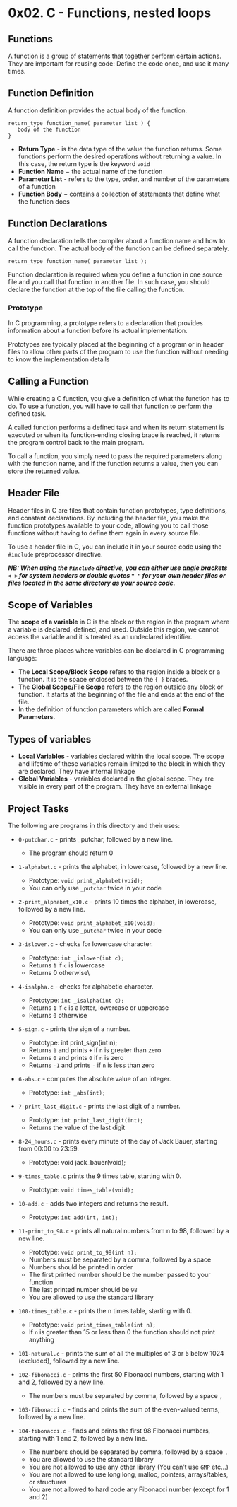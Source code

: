 # 0x02. C - Functions, nested loops

## Functions

A function is a group of statements that together  perform certain actions. They are important for reusing code: Define the code once, and use it many times. 

## Function Definition

A function definition provides the actual body of the function.

```
return_type function_name( parameter list ) {
   body of the function
}
```

* **Return Type** - is the data type of the value the function returns. Some functions perform the desired operations without returning a value. In this case, the return type is the keyword `void`
* **Function Name** − the actual name of the function
* **Parameter List** -  refers to the type, order, and number of the parameters of a function
* **Function Body** − contains a collection of statements that define what the function does

## Function Declarations

A function declaration tells the compiler about a function name and how to call the function. The actual body of the function can be defined separately. 

```
return_type function_name( parameter list );
```

Function declaration is required when you define a function in one source file and you call that function in another file. In such case, you should declare the function at the top of the file calling the function.

### Prototype

In C programming, a prototype refers to a declaration that provides information about a function before its actual implementation.

Prototypes are typically placed at the beginning of a program or in header files to allow other parts of the program to use the function without needing to know the implementation details

## Calling a Function

While creating a C function, you give a definition of what the function has to do. To use a function, you will have to call that function to perform the defined task.

A called function performs a defined task and when its return statement is executed or when its function-ending closing brace is reached, it returns the program control back to the main program. 

To call a function, you simply need to pass the required parameters along with the function name, and if the function returns a value, then you can store the returned value.

## Header File

Header files in C are files that contain function prototypes, type definitions, and constant declarations. By including the header file, you make the function prototypes available to your code, allowing you to call those functions without having to define them again in every source file. 

To use a header file in C, you can include it in your source code using the `#include` preprocessor directive.

<em> **NB: When using the   `#include` directive, you can either use angle brackets `< >` for system headers or double quotes `" "` for your own header files or files located in the same directory as your source code.** </em>

## Scope of Variables

The **scope of a variable** in C is the block or the region in the program where a variable is declared, defined, and used. Outside this region, we cannot access the variable and it is treated as an undeclared identifier. 

There are three places where variables can be declared in C programming language:

* The **Local Scope/Block Scope** refers to the region inside a block or a function. It is the space enclosed between the `{ }` braces. 
* The **Global Scope/File Scope** refers to the region outside any block or function. It starts at the beginning of the file and ends at the end of the file.
* In the definition of function parameters which are called **Formal Parameters**.

## Types of variables

* **Local Variables** - variables declared within the local scope. The scope and lifetime of these variables remain limited to the block in which they are declared. They have internal linkage 
* **Global Variables** - variables declared in the global scope. They are visible in every part of the program. They have an external linkage

## Project Tasks

The following are programs in this directory and their uses:

* `0-putchar.c` - prints _putchar, followed by a new line.
    * The program should return 0
    
* `1-alphabet.c` - prints the alphabet, in lowercase, followed by a new line.
    * Prototype: `void print_alphabet(void);`
    * You can only use `_putchar` twice in your code
 
* `2-print_alphabet_x10.c` - prints 10 times the alphabet, in lowercase, followed by a new line.
    * Prototype: `void print_alphabet_x10(void);`
    * You can only use `_putchar` twice in your code
 
* `3-islower.c` - checks for lowercase character.
    * Prototype: `int _islower(int c);`
    * Returns `1` if `c` is lowercase
    * Returns 0 otherwise\
 
 *  `4-isalpha.c` - checks for alphabetic character.
    * Prototype: `int _isalpha(int c);`
    * Returns `1` if `c` is a letter, lowercase or uppercase
    * Returns `0` otherwise
  
* `5-sign.c` -  prints the sign of a number.

   * Prototype: int print_sign(int n);
   * Returns `1` and prints `+` if `n` is greater than zero
   * Returns `0` and prints `0` if `n` is zero
   * Returns `-1` and prints `-` if `n` is less than zero
 
* `6-abs.c` - computes the absolute value of an integer.
   * Prototype: `int _abs(int);`

* `7-print_last_digit.c` - prints the last digit of a number.
  * Prototype: `int print_last_digit(int);`
  * Returns the value of the last digit
 
* `8-24_hours.c` - prints every minute of the day of Jack Bauer, starting from 00:00 to 23:59.
   * Prototype: void jack_bauer(void);
   
* `9-times_table.c` prints the 9 times table, starting with 0.
   * Prototype: `void times_table(void);`

* `10-add.c` - adds two integers and returns the result.
   * Prototype: `int add(int, int);`
 
* `11-print_to_98.c` - prints all natural numbers from n to 98, followed by a new line.
   * Prototype: `void print_to_98(int n);`
   * Numbers must be separated by a comma, followed by a space
   * Numbers should be printed in order
   * The first printed number should be the number passed to your function
   * The last printed number should be `98`
   * You are allowed to use the standard library
 
* `100-times_table.c` - prints the n times table, starting with 0.
   * Prototype: `void print_times_table(int n);`
   * If `n` is greater than 15 or less than 0 the function should not print anything

* `101-natural.c` - prints the sum of all the multiples of 3 or 5 below 1024 (excluded), followed by a new line.

*  `102-fibonacci.c` - prints the first 50 Fibonacci numbers, starting with 1 and 2, followed by a new line.
   * The numbers must be separated by comma, followed by a space `, ` 

* `103-fibonacci.c` - finds and prints the sum of the even-valued terms, followed by a new line.

* `104-fibonacci.c` -  finds and prints the first 98 Fibonacci numbers, starting with 1 and 2, followed by a new line.
  * The numbers should be separated by comma, followed by a space `, `
  * You are allowed to use the standard library
  * You are not allowed to use any other library (You can’t use `GMP` etc…)
  * You are not allowed to use long long, malloc, pointers, arrays/tables, or structures
  * You are not allowed to hard code any Fibonacci number (except for 1 and 2)
         
